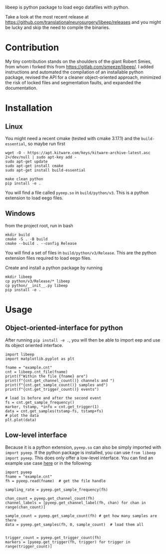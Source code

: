 libeep is python package to load eego datafiles with python.

Take a look at the most recent release at https://github.com/translationalneurosurgery/libeep/releases and you might be lucky and skip the need to compile the binaries.

# Contribution

My tiny contribution stands on the shoulders of the giant Robert Smies, from whom i forked this from https://gitlab.com/smeeze/libeep/. I added instructions and automated the compilation of an installable python package, revised the API for a cleaner object-oriented approach, minimized the risk of locked files and segmentation faults, and expanded the documentation.

# Installation

## Linux

You might need a recent cmake (tested with cmake 3.17.1) and the `build-essential`, so maybe run first
```
wget -O - https://apt.kitware.com/keys/kitware-archive-latest.asc 2>/dev/null | sudo apt-key add -
sudo apt-get update
sudo apt-get install cmake
sudo apt-get install build-essential
```
```
make clean python
pip install -e .
```
You will find a file called `pyeep.so` in `build/python/v3`. This is a python extension to load eego files.

## Windows

from the project root, run in bash

```{bash}
mkdir build
cmake -S . -B build
cmake --build . --config Release
```
You will find a set of files  in `build/python/v3/Release`. This are the python extension files required to load eego files.

Create and install a python package by running

```{bash}
mkdir libeep
cp python/v3/Release/* libeep
cp python/__init__.py libeep
pip install -e .
```

# Usage

## Object-oriented-interface for python

After running `pip install -e .`, you will then be able to import eep and use its object oriented interface.

```{python}
import libeep
import matplotlib.pyplot as plt

fname = "example.cnt"
cnt = libeep.cnt_file(fname)
print(f"Within the file {fname} are")
print(f"{cnt.get_channel_count()} channels and ")
print(f"{cnt.get_sample_count()} samples and")
print(f"{cnt.get_trigger_count()} events")

# load 1s before and after the second event
fs = cnt.get_sample_frequency()
marker, tstamp, *info = cnt.get_trigger(1)
data = cnt.get_samples(tstamp-fs, tstamp+fs)
# plot the data
plt.plot(data)
```


## Low-level interface

Because it is a python extension, `pyeep.so` can also be simply imported with `import pyeep`. If the python package is installed, you can use `from libeep import pyeep`. This does only offer a low-level interface. You can find an example use case [here](python/demo_read_cnt.py) or in the following:

```{python}
import pyeep
fname = "example.cnt"
fh = pyeep.read(fname)  # get the file handle

sampling_rate = pyeep.get_sample_frequency(fh)

chan_count = pyeep.get_channel_count(fh)
channel_labels = [pyeep.get_channel_label(fh, chan) for chan in range(chan_count)]

sample_count = pyeep.get_sample_count(fh) # get how many samples are there
data = pyeep.get_samples(fh, 0, sample_count)  # load them all


trigger_count = pyeep.get_trigger_count(fh)
markers = [pyeep.get_trigger(fh, trigger) for trigger in range(trigger_count)]

```
